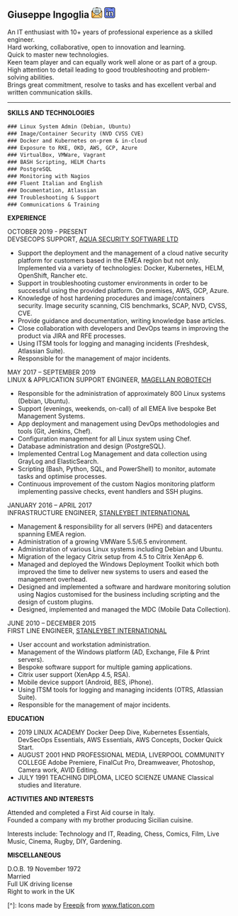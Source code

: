 ## Giuseppe Ingoglia [![new-email](/assets/img/open-email.png)](mailto:giuseppe.ingoglia@protonmail.com) [![Linkedin](/assets/img/linkedin.png)](https://www.linkedin.com/in/gmingoglia) 

An IT enthusiast with 10+ years of professional experience as a skilled engineer.<br>
Hard working, collaborative, open to innovation and learning.<br>
Quick to master new technologies.<br>
Keen team player and can equally work well alone or as part of a group.<br>
High attention to detail leading to good troubleshooting and problem-solving abilities.<br>
Brings great commitment, resolve to tasks and has excellent verbal and written communication skills.

------
**SKILLS AND TECHNOLOGIES**
```
### Linux System Admin (Debian, Ubuntu)
### Image/Container Security (NVD CVSS CVE)
### Docker and Kubernetes on-prem & in-cloud
### Exposure to RKE, OKD, AWS, GCP, Azure
### VirtualBox, VMWare, Vagrant
### BASH Scripting, HELM Charts
### PostgreSQL
### Monitoring with Nagios
### Fluent Italian and English
### Documentation, Atlassian
### Troubleshooting & Support
### Communications & Training
```
**EXPERIENCE**

OCTOBER 2019 - PRESENT<br>
DEVSECOPS SUPPORT, <a href="https://www.aquasec.com/">AQUA SECURITY SOFTWARE LTD</a>

- Support the deployment and the management of a cloud native security platform for customers based in the EMEA region but not only.
  Implemented via a variety of technologies: Docker, Kubernetes, HELM, OpenShift, Rancher etc.
- Support in troubleshooting customer environments in order to be successful using the provided platform. On premises, AWS, GCP, Azure.
- Knowledge of host hardening procedures and image/containers security. Image security scanning, CIS benchmarks, SCAP, NVD, CVSS, CVE.
- Provide guidance and documentation, writing knowledge base articles.
- Close collaboration with developers and DevOps teams in improving the product via JIRA and RFE processes.
- Using ITSM tools for logging and managing incidents (Freshdesk, Atlassian Suite).
- Responsible for the management of major incidents.

MAY 2017 – SEPTEMBER 2019<br>
LINUX & APPLICATION SUPPORT ENGINEER, <a href="https://www.magellanrobotech.com/en/">MAGELLAN ROBOTECH</a>

- Responsible for the administration of approximately 800 Linux systems (Debian, Ubuntu). 
- Support (evenings, weekends, on-call) of all EMEA live bespoke Bet Management Systems. 
- App deployment and management using DevOps methodologies and tools (Git, Jenkins, Chef). 
- Configuration management for all Linux system using Chef. 
- Database administration and design (PostgreSQL).
- Implemented Central Log Management and data collection using GrayLog and ElasticSearch. 
- Scripting (Bash, Python, SQL, and PowerShell) to monitor, automate tasks and optimise processes.
- Continuous improvement of the custom Nagios monitoring platform implementing passive checks, event handlers and SSH plugins.

JANUARY 2016 – APRIL 2017<br>
INFRASTRUCTURE ENGINEER, <a href="https://www.stanleybetcorporate.com/en/">STANLEYBET INTERNATIONAL</a>

- Management & responsibility for all servers (HPE) and datacenters spanning EMEA region.
- Administration of a growing VMWare 5.5/6.5 environment.
- Administration of various Linux systems including Debian and Ubuntu.
- Migration of the legacy Citrix setup from 4.5 to Citrix XenApp 6.
- Managed and deployed the Windows Deployment Toolkit which both improved the time to deliver new systems to users and eased the management overhead.
- Designed and implemented a software and hardware monitoring solution using Nagios customised for the business including scripting and the design of custom plugins.
- Designed, implemented and managed the MDC (Mobile Data Collection).

JUNE 2010 – DECEMBER 2015<br>
FIRST LINE ENGINEER, <a href="https://www.stanleybetcorporate.com/en/">STANLEYBET INTERNATIONAL</a>

- User account and workstation administration.
- Management of the Windows platform (AD, Exchange, File & Print servers).
- Bespoke software support for multiple gaming applications.
- Citrix user support (XenApp 4.5, RSA). 
- Mobile device support (Android, BES, iPhone). 
- Using ITSM tools for logging and managing incidents (OTRS, Atlassian Suite). 
- Responsible for the management of major incidents.

**EDUCATION**

- 2019 LINUX ACADEMY Docker Deep Dive, Kubernetes Essentials, DevSecOps Essentials, AWS Essentials, AWS Concepts, Docker Quick Start.
- AUGUST 2001 HND PROFESSIONAL MEDIA, LIVERPOOL COMMUNITY COLLEGE Adobe Premiere, FinalCut Pro, Dreamweaver, Photoshop, Camera work, AVID Editing.
- JULY 1991 TEACHING DIPLOMA, LICEO SCIENZE UMANE Classical studies and literature.

**ACTIVITIES AND INTERESTS**

Attended and completed a First Aid course in Italy.<br>
Founded a company with my brother producing Sicilian cuisine.

Interests include: Technology and IT, Reading, Chess, Comics, Film, Live Music, Cinema, Rugby, DIY, Gardening.

**MISCELLANEOUS**

D.O.B. 19 November 1972<br>
Married<br>
Full UK driving license<br>
Right to work in the UK<br>

[^]: Icons made by <a href="https://www.flaticon.com/authors/freepik" title="Freepik">Freepik</a> from <a href="https://www.flaticon.com/" title="Flaticon"> www.flaticon.com</a>
